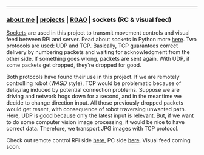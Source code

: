 * * *
### [about me](https://abradaric.me)   |   [projects](./projects.html) | [R0A0](./r0a0.html)   |   sockets (RC & visual feed)

[Sockets](https://en.wikipedia.org/wiki/Network_socket) are used in this project to transmit movement controls and visual feed between RPi and server. Read about sockets in Python more [here](https://docs.python.org/3.7/howto/sockets.html). Two protocols are used: UDP and TCP. Basically, TCP guarantees correct delivery by numbering packets and waiting for acknowledgment from the other side. If something goes wrong, packets are sent again. With UDP, if some packets get dropped, they're dropped for good.

Both protocols have found their use in this project. If we are remotely controlling robot (_WASD_ style), TCP would be problematic because of delay/lag induced by potential connection problems. Suppose we are driving and network hogs down for a second, and in the meantime we decide to change direction input. All those previously dropped packets would get resent, with consequence of robot traversing unwanted path. Here, UDP is good because only the latest input is relevant. But, if we want to do some computer vision image processing, it would be nice to have correct data. Therefore, we transport JPG images with TCP protocol.

Check out remote control RPi side [here](./r0a0_rpi_rc.html), PC side [here](./r0a0_pc_rc.html). Visual feed coming soon.
